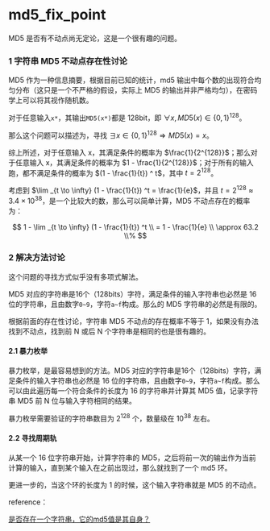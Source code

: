 # md5_fix_point

MD5 是否有不动点尚无定论，这是一个很有趣的问题。

### 1 字符串 MD5 不动点存在性讨论

MD5 作为一种信息摘要，根据目前已知的统计，md5 输出中每个数的出现符合均匀分布（这只是一个不严格的假设，实际上 MD5 的输出并非严格均匀），在密码学上可以将其视作随机数。

对于任意输入`x*`，其输出`MD5(x*)`都是 128bit，即 $\forall x, MD5(x) \in \{0, 1\} ^{128}$。

那么这个问题可以描述为，寻找 $\exists x \in \{0, 1\} ^{128} \Rightarrow MD5(x) = x$。

综上所述，对于任意输入 x，其满足条件的概率为 $\frac{1}{2^{128}}$；那么对于任意输入 x，其满足条件的概率为 $1 - \frac{1}{2^{128}}$；对于所有的输入跑，都不满足条件的概率为 $(1 - \frac{1}{t}) ^ t$，其中 $t = 2^{128}$。

考虑到 $\lim _{t \to \infty} (1 - \frac{1}{t}) ^t = \frac{1}{e}$，并且 $t = 2^{128} \approx 3.4 \times 10 ^{38}$，是一个比较大的数，那么可以简单计算，MD5 不动点存在的概率为：

$$
1 - \lim _{t \to \infty} (1 - \frac{1}{t}) ^t \\ 
= 1 - \frac{1}{e} \\ \approx 63.2 \\%
$$



### 2 解决方法讨论

这个问题的寻找方式似乎没有多项式解法。

MD5 对应的字符串是16个（128bits）字符，满足条件的输入字符串也必然是 16 位的字符串，且由数字`0~9`，字符`a~f`构成。那么的 MD5 字符串的必然是有限的。

根据前面的存在性讨论，字符串 MD5 不动点的存在概率不等于 1，如果没有办法找到不动点，找到前 N 或后 N 个字符串是相同的也是很有趣的。


#### 2.1 暴力枚举

暴力枚举，是最容易想到的方法。MD5 对应的字符串是16个（128bits）字符，满足条件的输入字符串也必然是 16 位的字符串，且由数字`0~9`，字符`a~f`构成。那么可以由此遍历每一个符合条件的长度为 16 的字符串并计算其 MD5 值，记录字符串 MD5 前 N 位与输入字符相同的结果。

暴力枚举需要验证的字符串数目为 $2^{128}$ 个，数量级在 $10^{38}$ 左右。




#### 2.2 寻找周期轨

从某一个 16 位字符串开始，计算字符串的 MD5，之后将前一次的输出作为当前计算的输入，直到某个输入在之前出现过，那么就找到了一个 md5 环。

更进一步的，当这个环的长度为 1 的时候，这个输入字符串就是 MD5 的不动点。



reference：

[是否存在一个字符串，它的md5值是其自身？](https://www.zhihu.com/question/21533582/answer/33746266)
